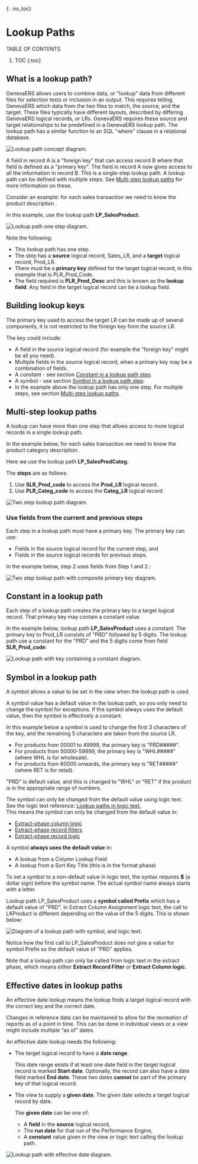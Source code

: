 {: .no_toc}
# Lookup Paths

TABLE OF CONTENTS 
1. TOC
{:toc}  

## What is a lookup path?

GenevaERS allows users to combine data, or "lookup" data from different files for selection tests or inclusion in an output. This requires telling GenevaERS which data from the two files to match, the source, and the target. These files typically have different layouts, described by differing GenevaERS logical records, or LRs. GenevaERS requires these source and target relationships to be predefined in a GenevaERS lookup path. The lookup path has a similar function to an SQL "where" clause in a relational database.

![Lookup path concept diagram.](../images/LP_Access_Concept_01.gif)

A field in record A is a "foreign key" that can access record B
where that field is defined as a "primary key". The field in record A now gives access to all the information in record B. This is a single-step lookup path. A lookup path can be defined with multiple steps. See [Multi-step lookup paths](#multi-step-lookup-paths) for more information on these.

Consider an example: for each sales transaction we need to know the product description .

In this example, use the lookup path **LP\_SalesProduct**.

![Lookup path one step diagram.](../images/LP_Steps_01.gif)

Note the following:

- This lookup path has one step. 
- The step has a **source** logical record, Sales_LR, and a **target** logical record, Prod_LR.
- There must be a **primary key** defined for the target logical record, in this example that is PLR_Prod_Code.
-  The field required is **PLR\_Prod\_Desc** and this is known as the **lookup field**. Any field in the target logical record can be a lookup field.

## Building lookup keys

The primary key used to access the target LR can be made up of several components, it is not restricted to the foreign key from the source LR.

The key could include:

-   A field in the source logical record \(for example the "foreign key" might be all you need\).
-   Multiple fields in the source logical record, when a primary key may be a combination of fields.
-   A constant - see section [Constant in a lookup path step](#constant-in-a-lookup-path).
-   A symbol - see section [Symbol in a lookup path step](#symbol-in-a-lookup-path).
-   In the example above the lookup path has only one step. For multiple steps, see section [Multi-step lookup paths](#multi-step-lookup-paths).
   
## Multi-step lookup paths

A lookup can have more than one step that allows access to more logical records in a single lookup path.

In the example below, for each sales transaction we need to know the product category description.

Here we use the lookup path **LP\_SalesProdCateg**.

The **steps** are as follows:

1.  Use **SLR\_Prod\_code** to access the **Prod\_LR** logical record.
2.  Use **PLR\_Categ\_code** to access the **Categ\_LR** logical record.

![Two step lookup path diagram.](../images/LP_Steps_02.gif)

### Use fields from the current and previous steps

Each step in a lookup path must have a primary key. The primary key can use:

-   Fields in the source logical record for the current step, and
-   Fields in the source logical records for previous steps.

In the example below, step 2 uses fields from Step 1 and 2.:

![Two step lookup path with composite primary key diagram.](../images/LP_Steps_03_PrevSrc.gif)

## Constant in a lookup path

Each step of a lookup path creates the primary key to a target logical record. That primary key may contain a constant value.

In the example below, lookup path **LP\_SalesProduct** uses a constant. The primary key to Prod\_LR consists of "PRD" followed by 5 digits. The lookup path use a constant for the "PRD" and the 5 digits come from field **SLR\_Prod\_code**:

![Lookup path with key containing a constant diagram.](../images/LP_Constant_02.gif)

## Symbol in a lookup path

A symbol allows a value to be set in the view when the lookup path is used.

A symbol value has a default value in the lookup path, so you only need to change the symbol for exceptions. If the symbol always uses the default value, then the symbol is effectively a constant.

In this example below a symbol is used to change the first 3 characters of the key, and the remaining 5 characters are taken from the source LR.

-   For products from 00001 to 49999, the primary key is "PRD\#\#\#\#\#".
-   For products from 50000-59999, the primary key is "WHL\#\#\#\#\#" \(where WHL is for wholesale\).
-   For products from 60000 onwards, the primary key is "RET\#\#\#\#\#" \(where RET is for retail\).

"PRD" is default value, and this is changed to "WHL" or "RET" if the product is in the appropriate range of numbers.

The symbol can only be changed from the default value using logic text. See the logic text reference: [Lookup paths in logic text.](../Reference/Workbench/LogicText/LookupPaths.md)  
This means the symbol can only be changed from the default value in:
- [Extract-phase column logic](../Reference/Workbench/LogicTextECLStatements.md)
- [Extract-phase record filters](../Reference/Workbench/LogicTextERFStatements.md)
- [Extract-phase record logic](../Reference/Workbench/LogicTextERLStatements.md)

A symbol **always uses the default value** in:

- A lookup from a Column Lookup Field
- A lookup from a Sort Key Title (this is in the format phase)

To set a symbol to a non-default value in logic text, the syntax requires **$** \(a dollar sign\) before the symbol name. The actual symbol name always starts with a letter.

Lookup path LP\_SalesProduct uses a **symbol called Prefix** which has a default value of "PRD". In Extract Column Assignment logic text, the call to LKProduct is different depending on the value of the 5 digits. This is shown below:

![Diagram of a lookup path with symbol, and logic text.](../images/LP_Symbol_02.gif)  

Notice how the first call to LP\_SalesProduct does not give a value for symbol Prefix so the default value of "PRD" applies.

Note that a lookup path can only be called from logic text in the extract phase, which means either **Extract Record Filter** or **Extract Column logic**.

## Effective dates in lookup paths

An effective date lookup means the lookup finds a target logical record with the correct key and the correct date.

Changes in reference data can be maintained to allow for the recreation of reports as of a point in time. This can be done in individual views or a view might include multiple “as of” dates.

An effective date lookup needs the following:

-  The target logical record to have a **date range**.

    This date range exists if at least one date field in the target logical record is marked **Start date**. Optionally, the record can also have a date field marked **End date**. These two dates **cannot** be part of the primary key of that logical record.

-  The view to supply a **given date**. The given date selects a target logical record by date.

    The **given date** can be one of:

    -  A **field** in the **source** logical record,
    -  The **run date** for that run of the Performance Engine,
    -  A **constant** value given in the view or logic text calling the lookup path.

![Lookup path with effective date diagram.](../images/LP_EffectDate_01_Concept.gif)
